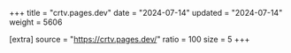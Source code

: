 +++
title = "crtv.pages.dev"
date = "2024-07-14"
updated = "2024-07-14"
weight = 5606

[extra]
source = "https://crtv.pages.dev/"
ratio = 100
size = 5
+++
